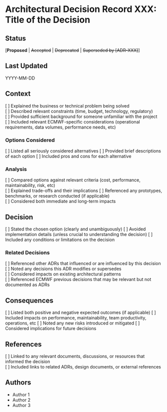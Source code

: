# Architectural Decision Record XXX: Title of the Decision

## Status
[**Proposed** | <s>Accepted</s> | <s>Deprecated</s> | <s>Superseded by [ADR-XXX]</s>]

## Last Updated
YYYY-MM-DD

## Context

[ ] Explained the business or technical problem being solved  
[ ] Described relevant constraints (time, budget, technology, regulatory)  
[ ] Provided sufficient background for someone unfamiliar with the project  
[ ] Included relevant ECMWF-specific considerations (operational requirements, data volumes, performance needs, etc)

### Options Considered

[ ] Listed all seriously considered alternatives 
[ ] Provided brief descriptions of each option
[ ] Included pros and cons for each alternative  

### Analysis

[ ] Compared options against relevant criteria (cost, performance, maintainability, risk, etc)  
[ ] Explained trade-offs and their implications
[ ] Referenced any prototypes, benchmarks, or research conducted (if applicable)  
[ ] Considered both immediate and long-term impacts

## Decision

[ ] Stated the chosen option (clearly and unambiguously)
[ ] Avoided implementation details (unless crucial to understanding the decision)
[ ] Included any conditions or limitations on the decision

### Related Decisions

[ ] Referenced other ADRs that influenced or are influenced by this decision  
[ ] Noted any decisions this ADR modifies or supersedes  
[ ] Considered impacts on existing architectural patterns  
[ ] Referenced ECMWF previous decisions that may be relevant but not documented as ADRs

## Consequences

[ ] Listed both positive and negative expected outcomes (if applicable)
[ ] Included impacts on performance, maintainability, team productivity, operations, etc
[ ] Noted any new risks introduced or mitigated
[ ] Considered implications for future decisions

## References

[ ] Linked to any relevant documents, discussions, or resources that informed the decision  
[ ] Included links to related ADRs, design documents, or external references

## Authors

- Author 1
- Author 2
- Author 3